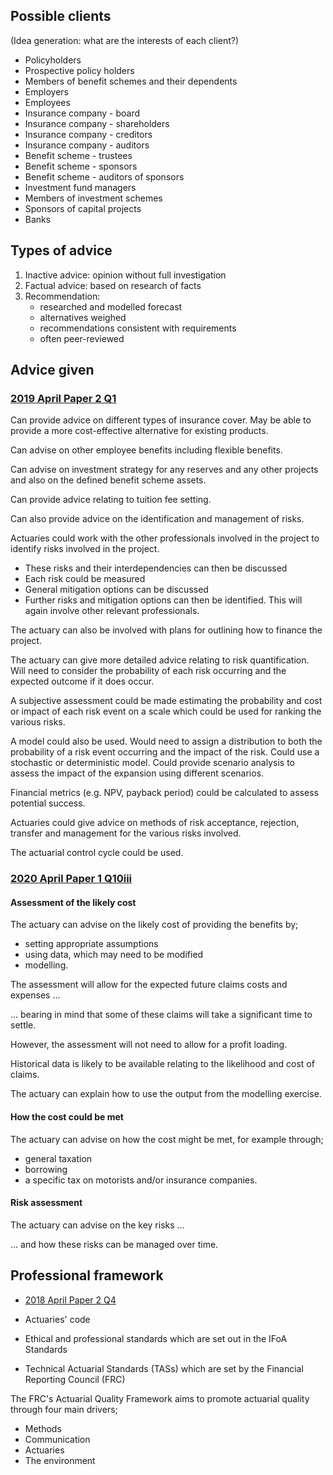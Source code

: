## Possible clients

(Idea generation: what are the interests of each client?)

- Policyholders
- Prospective policy holders
- Members of benefit schemes and their dependents
- Employers
- Employees
- Insurance company - board
- Insurance company - shareholders
- Insurance company - creditors
- Insurance company - auditors
- Benefit scheme - trustees
- Benefit scheme - sponsors
- Benefit scheme - auditors of sponsors
- Investment fund managers
- Members of investment schemes
- Sponsors of capital projects
- Banks

## Types of advice

1. Inactive advice: opinion without full investigation
2. Factual advice: based on research of facts
3. Recommendation:
    - researched and modelled forecast
    - alternatives weighed
    - recommendations consistent with requirements
    - often peer-reviewed

## Advice given

### [2019 April Paper 2 Q1](40-2019-04-02.md#1)

Can provide advice on different types of insurance cover.
May be able to provide a more cost-effective alternative for existing products.

Can advise on other employee benefits including flexible benefits.

Can advise on investment strategy for any reserves and any other projects and also on the defined benefit scheme assets.

Can provide advice relating to tuition fee setting.

Can also provide advice on the identification and management of risks.

Actuaries could work with the other professionals involved in the project
to identify risks involved in the project.

- These risks and their interdependencies can then be discussed
- Each risk could be measured
- General mitigation options can be discussed
- Further risks and mitigation options can then be identified.
This will again involve other relevant professionals.

The actuary can also be involved with plans for outlining how to finance the
project.

The actuary can give more detailed advice relating to risk quantification.
Will need to consider the probability of each risk occurring
and the expected outcome if it does occur.

A subjective assessment could be made estimating the probability
and cost or impact of each risk event on a scale which
could be used for ranking the various risks.

A model could also be used. Would need to assign a distribution to both
the probability of a risk event occurring and the impact of the risk.
Could use a stochastic or deterministic model.
Could provide scenario analysis to assess the impact of the
expansion using different scenarios.

Financial metrics (e.g. NPV, payback period)
could be calculated to assess potential success.

Actuaries could give advice on methods of risk acceptance, rejection,
transfer and management for the various risks involved.

The actuarial control cycle could be used.

### [2020 April Paper 1 Q10iii](40-2020-04-01.md#10-iii)

#### Assessment of the likely cost

The actuary can advise on the likely cost of providing the benefits by;

- setting appropriate assumptions
- using data, which may need to be modified
- modelling.

The assessment will allow for the expected future claims costs and expenses ...

... bearing in mind that some of these claims will take a significant time to settle.

However, the assessment will not need to allow for a profit loading.

Historical data is likely to be available relating to the likelihood and cost of claims.

The actuary can explain how to use the output from the modelling exercise.

#### How the cost could be met

The actuary can advise on how the cost might be met, for example through;

- general taxation
- borrowing
- a specific tax on motorists and/or insurance companies.

#### Risk assessment

The actuary can advise on the key risks ...

... and how these risks can be managed over time.

## Professional framework

- [2018 April Paper 2 Q4](40-2018-04-02.md#4)

- Actuaries' code
- Ethical and professional standards which are set out in the IFoA Standards
- Technical Actuarial Standards (TASs) which are set by the Financial
Reporting Council (FRC)

The FRC's Actuarial Quality Framework aims to promote actuarial quality through
four main drivers;
- Methods
- Communication
- Actuaries
- The environment